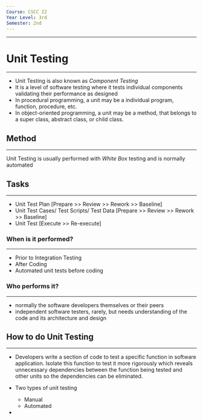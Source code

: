 ```yaml
---
Course: CSCC 22
Year Level: 3rd
Semester: 2nd
---
```

---

# Unit Testing
---
- Unit Testing is also known as *Component Testing*
- It is a level of software testing where it tests individual components validating their performance as designed
- In procedural programming, a unit may be a individual program, function, procedure, etc.
- In object-oriented programming, a unit may be a method, that belongs to a super class, abstract class, or child class.

## Method
---
Unit Testing is usually performed with *White Box* testing and is normally automated

## Tasks
---
- Unit Test Plan [Prepare >> Review >> Rework >> Baseline]
- Unit Test Cases/ Test Scripts/ Test Data [Prepare >> Review >> Rework >> Baseline]
- Unit Test [Execute >> Re-execute]

### When is it performed?
---
- Prior to Integration Testing
- After Coding
- Automated unit tests before coding

### Who performs it?
---
- normally the software developers themselves or their peers
- independent software testers, rarely, but needs understanding of the code and its architecture and design

## How to do Unit Testing
---
- Developers write a section of code to test a specific function in software application. Isolate this function to test it more rigorously which reveals unnecessary dependencies between the function being tested and other units so the dependencies can be eliminated.
- Two types of unit testing
	- Manual
	- Automated

- 